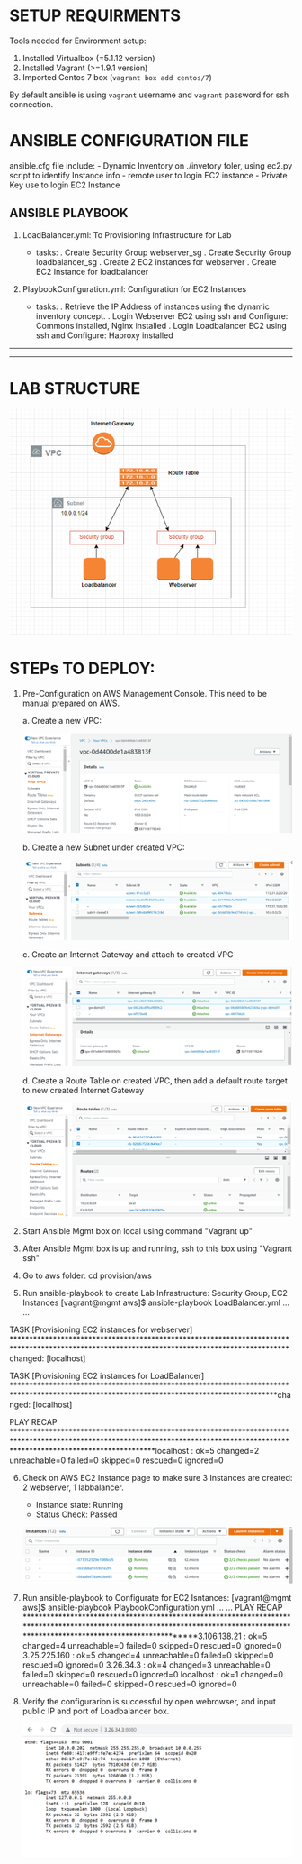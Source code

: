 # SETUP REQUIRMENTS 

Tools needed for Environment setup:

1. Installed Virtualbox (=5.1.12 version)
2. Installed Vagrant (>=1.9.1 version)
3. Imported Centos 7 box (`vagrant box add centos/7`)

By default ansible is using `vagrant` username and `vagrant` password for ssh connection.

# ANSIBLE CONFIGURATION FILE 
ansible.cfg file include:
    - Dynamic Inventory on ./invetory foler, using ec2.py script to identify Instance info
    - remote user to login EC2 instance
    - Private Key use to login EC2 Instance

## ANSIBLE PLAYBOOK
1. LoadBalancer.yml: To Provisioning Infrastructure for Lab
    - tasks: 
        . Create Security Group webserver_sg
        . Create Security Group loadbalancer_sg
        . Create 2 EC2 instances for webserver
        . Create EC2 Instance for loadbalancer
    
2. PlaybookConfiguration.yml: Configuration for EC2 Instances
    - tasks:
        . Retrieve the IP Address of instances using the dynamic inventory concept.
        . Login Webserver EC2 using ssh and Configure: Commons installed, Nginx installed
        . Login Loadbalancer EC2 using ssh and Configure: Haproxy installed


-----------------------------------------------------------------------------------------
-----------------------------------------------------------------------------------------

# LAB STRUCTURE

![Lab Structure:](pictures/lab_structure.PNG)


# STEPs TO DEPLOY:

1. Pre-Configuration on AWS Management Console. This need to be manual prepared on AWS.
    
    a. Create a new VPC:

    ![Create New VPC](pictures/new_vpc.PNG)

    b. Create a new Subnet under created VPC:

    ![Create New Subnet](pictures/new_subnet.PNG)

    c. Create an Internet Gateway and attach to created VPC

    ![Create New Internet Gateway](pictures/new_IGW.PNG)

    d. Create a Route Table on created VPC, then add a default route target to new created Internet Gateway

    ![Create New Route Table](pictures/new_routetable.PNG)

2. Start Ansible Mgmt box on local using command "Vagrant up"

3. After Ansible Mgmt box is up and running, ssh to this box using "Vagrant ssh"

4. Go to aws folder: cd provision/aws

5. Run ansible-playbook to create Lab Infrastructure: Security Group, EC2 Instances
    [vagrant@mgmt aws]$ ansible-playbook LoadBalancer.yml
    ...
    ...
    
TASK [Provisioning EC2 instances for webserver] **********************************************************************************************************************************************changed: [localhost]

TASK [Provisioning EC2 instances for LoadBalancer] *******************************************************************************************************************************************changed: [localhost]

PLAY RECAP ***********************************************************************************************************************************************************************************localhost                  : ok=5    changed=2    unreachable=0    failed=0    skipped=0    rescued=0    ignored=0   



6. Check on AWS EC2 Instance page to make sure 3 Instances are created: 2 webserver, 1 labbalancer.
    - Instance state: Running
    - Status Check: Passed

    ![Check Instances Status](pictures/instance_status.PNG)



7. Run ansible-playbook to Configurate for EC2 Isntances:
    [vagrant@mgmt aws]$ ansible-playbook PlaybookConfiguration.yml 
    ...
    ...
    PLAY RECAP ***********************************************************************************************************************************************************************************3.106.138.21               : ok=5    changed=4    unreachable=0    failed=0    skipped=0    rescued=0    ignored=0
3.25.225.160               : ok=5    changed=4    unreachable=0    failed=0    skipped=0    rescued=0    ignored=0
3.26.34.3                  : ok=4    changed=3    unreachable=0    failed=0    skipped=0    rescued=0    ignored=0
localhost                  : ok=1    changed=0    unreachable=0    failed=0    skipped=0    rescued=0    ignored=0


8. Verify the configurarion is successful by open webrowser, and input public IP and port of Loadbalancer box.

    ![Verify HAProxy](pictures/verify_haproxy.PNG)
